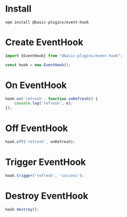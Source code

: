 # Install

```shell
npm install @basic-plugins/event-hook
```

# Create EventHook

```typescript
import {EventHook} from "@basic-plugins/event-hook";

const hook = new EventHook();
```

# On EventHook

```typescript
hook.on('refresh', function onRefresh() {
    console.log('refresh', e);
});
```

# Off EventHook

```typescript
hook.off('refresh', onRefresh);
```

# Trigger EventHook

```typescript
hook.trigger('refresh', 'success');
```

# Destroy EventHook

```typescript
hook.destroy();
```
